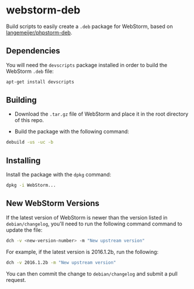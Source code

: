 webstorm-deb
=============

Build scripts to easily create a `.deb` package for WebStorm, based on [langemeijer/phpstorm-deb](https://github.com/langemeijer/phpstorm-deb).


Dependencies
------------

You will need the `devscripts` package installed in order to build the WebStorm `.deb` file:

```sh
apt-get install devscripts
```


Building
--------

* Download the `.tar.gz` file of WebStorm and place it in the root directory of this repo.

* Build the package with the following command:

```sh
debuild -us -uc -b
```


Installing
----------

Install the package with the `dpkg` command:

```sh
dpkg -i WebStorm...
```

New WebStorm Versions
---------------------

If the latest version of WebStorm is newer than the version listed in `debian/changelog`, you'll need to run the following command command to update the file:

```sh
dch -v <new-version-number> -m "New upstream version"
```

For example, if the latest version is 2016.1.2b, run the following:

```sh
dch -v 2016.1.2b -m "New upstream version"
```

You can then commit the change to `debian/changelog` and submit a pull request.
